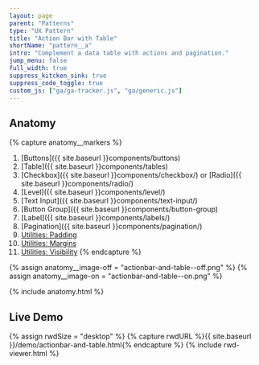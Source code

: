 ```yaml
---
layout: page
parent: "Patterns"
type: "UX Pattern"
title: "Action Bar with Table"
shortName: "pattern__a"
intro: "Complement a data table with actions and pagination."
jump_menu: false
full_width: true
suppress_kitcken_sink: true
suppress_code_toggle: true
custom_js: ["ga/ga-tracker.js", "ga/generic.js"]
---
```


## Anatomy

{% capture anatomy__markers %}
1. [Buttons]({{ site.baseurl }}components/buttons)
1. [Table]({{ site.baseurl }}components/tables)
1. [Checkbox]({{ site.baseurl }}components/checkbox/) or [Radio]({{ site.baseurl }}components/radio/)
1. [Level]({{ site.baseurl }}components/level/)
1. [Text Input]({{ site.baseurl }}components/text-input/)
1. [Button Group]({{ site.baseurl }}components/button-group)
1. [Label]({{ site.baseurl }}components/labels/)
1. [Pagination]({{ site.baseurl }}components/pagination/)
1. [Utilities: Padding](utilities/#padding)
1. [Utilities: Margins](utilities/#margins)
1. [Utilities: Visibility](utilities/#visibility)
{% endcapture %}

{% assign anatomy__image-off = "actionbar-and-table--off.png" %}
{% assign anatomy__image-on  = "actionbar-and-table--on.png" %}

{% include anatomy.html %}

## Live Demo

{% assign rwdSize = "desktop" %}
{% capture rwdURL %}{{ site.baseurl }}/demo/actionbar-and-table.html{% endcapture %}
{% include rwd-viewer.html %}
